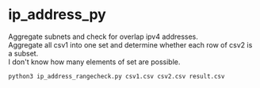 # ip_address_py
 Aggregate subnets and check for overlap ipv4 addresses.<br>
 Aggregate all csv1 into one set and determine whether each row of csv2 is a subset.<br>
 I don't know how many elements of set are possible.<br>
```
python3 ip_address_rangecheck.py csv1.csv csv2.csv result.csv
```
